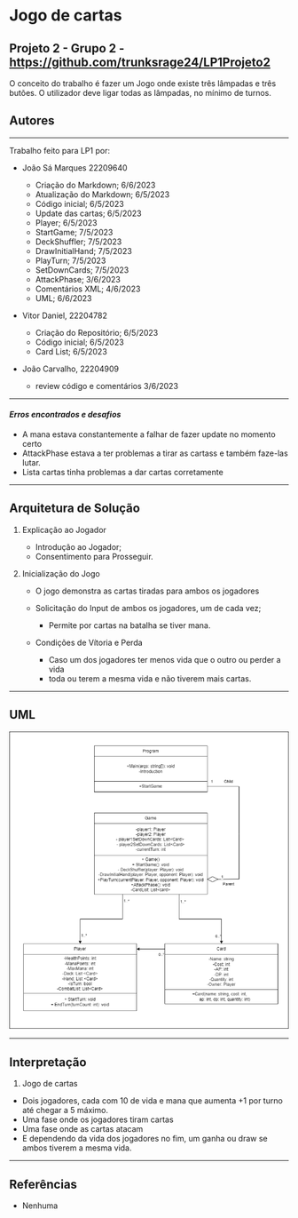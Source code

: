 # Jogo de cartas
## Projeto 2 - Grupo 2 - https://github.com/trunksrage24/LP1Projeto2

O conceito do trabalho é fazer um Jogo onde existe três lâmpadas e três butões. 
O utilizador deve ligar todas as lâmpadas, no mínimo de turnos.

## Autores
__________________________________________________________
Trabalho feito para LP1 por:
  * João Sá Marques 22209640
    * Criação do Markdown; 6/6/2023
    * Atualização do Markdown; 6/5/2023
    * Código inicial; 6/5/2023
    * Update das cartas; 6/5/2023
    * Player; 6/5/2023
    * StartGame; 7/5/2023
    * DeckShuffler; 7/5/2023
    * DrawInitialHand; 7/5/2023
    * PlayTurn; 7/5/2023
    * SetDownCards; 7/5/2023
    * AttackPhase; 3/6/2023
    * Comentários XML; 4/6/2023
    * UML; 6/6/2023
    
  * Vitor Daniel, 22204782
    * Criação do Repositório; 6/5/2023
    * Código inicial; 6/5/2023
    * Card List; 6/5/2023

* João Carvalho, 22204909
    * review código e comentários 3/6/2023


__________________________________________________________
#### *Erros encontrados e desafios*
- A mana estava constantemente a falhar de fazer update no momento certo
- AttackPhase estava a ter problemas a tirar as cartass e também faze-las 
lutar.
- Lista cartas tinha problemas a dar cartas corretamente

__________________________________________________________
## Arquitetura de Solução

1. Explicação ao Jogador
	- Introdução ao Jogador;
	- Consentimento para Prosseguir.

2. Inicialização do Jogo
	* O jogo demonstra as cartas tiradas para ambos os jogadores
	
	* Solicitação do Input de ambos os jogadores, um de cada vez;
		- Permite por cartas na batalha se tiver mana.
		
	* Condições de Vítoria e Perda
		- Caso um dos jogadores ter menos vida que o outro ou perder a vida 
		- toda ou terem a mesma vida e não tiverem mais cartas.

__________________________________________________________

## UML
![UML](UML.png)


__________________________________________________________

## Interpretação
1. Jogo de cartas
  - Dois jogadores, cada com 10 de vida e mana que aumenta +1 por turno até 
chegar a 5 máximo.
  - Uma fase onde os jogadores tiram cartas
  - Uma fase onde as cartas atacam
  - E dependendo da vida dos jogadores no fim, um ganha ou draw se ambos tiverem
a mesma vida.

__________________________________________________________
## Referências

* Nenhuma
